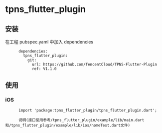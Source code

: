 # tpns_flutter_plugin

## 安装
在工程 pubspec.yaml 中加入 dependencies
```
      dependencies:
        tpns_flutter_plugin:
          git:
            url: https://github.com/TencentCloud/TPNS-Flutter-Plugin
            ref: V1.1.0
```


## 使用

###  iOS
```
      import 'package:tpns_flutter_plugin/tpns_flutter_plugin.dart';
      
      说明(接口使用参考/tpns_flutter_plugin/example/lib/main.dart和/tpns_flutter_plugin/example/lib/ios/homeTest.dart文件)
```   


